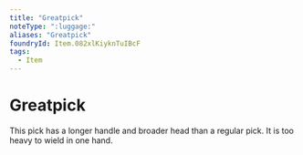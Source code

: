 ```yaml
---
title: "Greatpick"
noteType: ":luggage:"
aliases: "Greatpick"
foundryId: Item.082xlKiyknTuIBcF
tags:
  - Item
---
```


# Greatpick

This pick has a longer handle and broader head than a regular pick. It is too heavy to wield in one hand.
